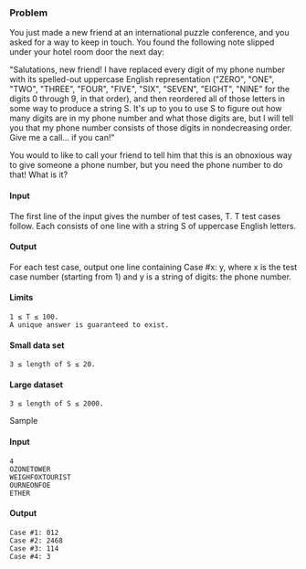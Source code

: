 ### Problem

You just made a new friend at an international puzzle conference, and you asked for a way to keep in touch. 
You found the following note slipped under your hotel room door the next day:

"Salutations, new friend! I have replaced every digit of my phone number with its spelled-out uppercase English 
representation ("ZERO", "ONE", "TWO", "THREE", "FOUR", "FIVE", "SIX", "SEVEN", "EIGHT", "NINE" 
for the digits 0 through 9, in that order), and then reordered all of those letters in some way to produce a string S. 
It's up to you to use S to figure out how many digits are in my phone number and what those digits are, but I will 
tell you that my phone number consists of those digits in nondecreasing order. Give me a call... if you can!"

You would to like to call your friend to tell him that this is an obnoxious way to give someone a phone number, 
but you need the phone number to do that! What is it?

#### Input

The first line of the input gives the number of test cases, T. T test cases follow. 
Each consists of one line with a string S of uppercase English letters.


#### Output

For each test case, output one line containing Case #x: y, where x is the test case number (starting from 1) 
and y is a string of digits: the phone number.


#### Limits
```
1 ≤ T ≤ 100.
A unique answer is guaranteed to exist.
```

#### Small data set
```
3 ≤ length of S ≤ 20.
```

#### Large dataset
```
3 ≤ length of S ≤ 2000.
```
Sample

#### Input
```  	
4
OZONETOWER
WEIGHFOXTOURIST
OURNEONFOE
ETHER
```
	
#### Output
```
Case #1: 012
Case #2: 2468
Case #3: 114
Case #4: 3
```
